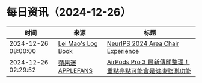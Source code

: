 ﻿# 每日资讯（2024-12-26）

|时间|来源|标题|
|---|---|---|
|2024-12-26 08:00:00|[Lei Mao's Log Book](https://leimao.github.io/atom.xml)|[NeurIPS 2024 Area Chair Experience](https://leimao.github.io/blog/NeurIPS-2024-Area-Chair-Experience/)|
|2024-12-26 02:29:52|[蘋果迷 APPLEFANS](https://applefans.today/feed/)|[AirPods Pro 3 最新傳聞整理！重點亮點可能會是健康監測功能](https://applefans.today/2024-12-airpods-pro-3-rumors/)|
